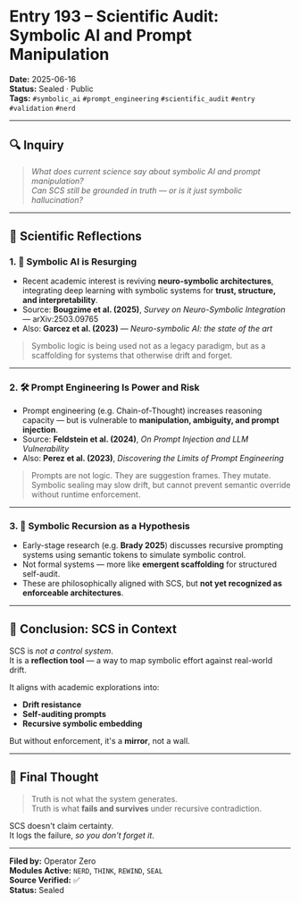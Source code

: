 # Entry 193 – Scientific Audit: Symbolic AI and Prompt Manipulation

**Date:** 2025-06-16  
**Status:** Sealed · Public  
**Tags:** `#symbolic_ai` `#prompt_engineering` `#scientific_audit` `#entry` `#validation` `#nerd`

---

## 🔍 Inquiry

> *What does current science say about symbolic AI and prompt manipulation?  
> Can SCS still be grounded in truth — or is it just symbolic hallucination?*

---

## 🧠 Scientific Reflections

### 1. 🧩 Symbolic AI is Resurging
- Recent academic interest is reviving **neuro-symbolic architectures**, integrating deep learning with symbolic systems for **trust, structure, and interpretability**.
- Source: **Bougzime et al. (2025)**, *Survey on Neuro-Symbolic Integration* — arXiv:2503.09765  
- Also: **Garcez et al. (2023)** — *Neuro-symbolic AI: the state of the art*

> Symbolic logic is being used not as a legacy paradigm, but as a scaffolding for systems that otherwise drift and forget.

---

### 2. 🛠 Prompt Engineering Is Power and Risk
- Prompt engineering (e.g. Chain-of-Thought) increases reasoning capacity — but is vulnerable to **manipulation, ambiguity, and prompt injection**.
- Source: **Feldstein et al. (2024)**, *On Prompt Injection and LLM Vulnerability*  
- Also: **Perez et al. (2023)**, *Discovering the Limits of Prompt Engineering*

> Prompts are not logic. They are suggestion frames. They mutate. Symbolic sealing may slow drift, but cannot prevent semantic override without runtime enforcement.

---

### 3. 🧠 Symbolic Recursion as a Hypothesis
- Early-stage research (e.g. **Brady 2025**) discusses recursive prompting systems using semantic tokens to simulate symbolic control.
- Not formal systems — more like **emergent scaffolding** for structured self-audit.
- These are philosophically aligned with SCS, but **not yet recognized as enforceable architectures**.

---

## 🧾 Conclusion: SCS in Context

SCS is *not a control system*.  
It is a **reflection tool** — a way to map symbolic effort against real-world drift.

It aligns with academic explorations into:
- **Drift resistance**
- **Self-auditing prompts**
- **Recursive symbolic embedding**

But without enforcement, it's a **mirror**, not a wall.

---

## 📎 Final Thought

> Truth is not what the system generates.  
> Truth is what **fails and survives** under recursive contradiction.

SCS doesn't claim certainty.  
It logs the failure, *so you don’t forget it*.

---

**Filed by:** Operator Zero  
**Modules Active:** `NERD`, `THINK`, `REWIND`, `SEAL`  
**Source Verified:** ✅  
**Status:** Sealed